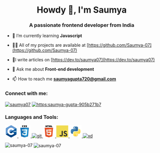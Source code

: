 <h1 align="center">Howdy 👋, I'm Saumya</h1>
<h3 align="center">A passionate frontend developer from India</h3>


- 🌱 I’m currently learning **Javascript**

- 👨‍💻 All of my projects are available at [https://github.com/Saumya-07](https://github.com/Saumya-07)

- 📝I write articles on [https://dev.to/saumya07](https://dev.to/saumya07)

- 💬 Ask me about **Front-end development**

- 📫 How to reach me **saumyagupta720@gmail.com**

<h3 align="left">Connect with me:</h3>
<p align="left">
<a href="https://dev.to/saumya07" target="blank"><img align="center" src="https://cdn.jsdelivr.net/npm/simple-icons@3.0.1/icons/dev-dot-to.svg" alt="saumya07" height="30" width="40" /></a>
<a href="https://linkedin.com/in/https:saumya-gupta-905b271b7" target="blank"><img align="center" src="https://cdn.jsdelivr.net/npm/simple-icons@3.0.1/icons/linkedin.svg" alt="https:saumya-gupta-905b271b7" height="30" width="40" /></a>

</p>

<h3 align="left">Languages and Tools:</h3>
<p align="left"> <a href="https://www.w3schools.com/cpp/" target="_blank"> <img src="https://raw.githubusercontent.com/devicons/devicon/master/icons/cplusplus/cplusplus-original.svg" alt="cplusplus" width="40" height="40"/> </a> <a href="https://www.w3schools.com/css/" target="_blank"> <img src="https://raw.githubusercontent.com/devicons/devicon/master/icons/css3/css3-original-wordmark.svg" alt="css3" width="40" height="40"/> </a> <a href="https://git-scm.com/" target="_blank"> <img src="https://www.vectorlogo.zone/logos/git-scm/git-scm-icon.svg" alt="git" width="40" height="40"/> </a> <a href="https://www.w3.org/html/" target="_blank"> <img src="https://raw.githubusercontent.com/devicons/devicon/master/icons/html5/html5-original-wordmark.svg" alt="html5" width="40" height="40"/> </a> <a href="https://developer.mozilla.org/en-US/docs/Web/JavaScript" target="_blank"> <img src="https://raw.githubusercontent.com/devicons/devicon/master/icons/javascript/javascript-original.svg" alt="javascript" width="40" height="40"/> </a> <a href="https://www.python.org" target="_blank"> <img src="https://raw.githubusercontent.com/devicons/devicon/master/icons/python/python-original.svg" alt="python" width="40" height="40"/> </a> <a href="https://www.adobe.com/products/xd.html" target="_blank"> <img src="https://cdn.worldvectorlogo.com/logos/adobe-xd.svg" alt="xd" width="40" height="40"/> </a> </p>

<p><img align="left" src="https://github-readme-stats.vercel.app/api/top-langs?username=saumya-07&show_icons=true&locale=en&layout=compact" alt="saumya-07" /></p>


<p>&nbsp;<img align="center" src="https://github-readme-stats.vercel.app/api?username=saumya-07&show_icons=true&locale=en" alt="saumya-07" /></p>

